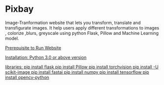 # Pixbay
Image-Tranformation website that lets you transform, translate and transfigurate images.
It help users apply different transformations to images , colorize ,blurs, greyscale using python Flask, Pillow and Machine Learning model.

<u>Prerequisite to Run Website<u>

Installation:
Python 3.0 or above version

<u>libraries:<u>
pip install flask
pip install Pillow
pip install torchvision
pip install -U scikit-image
pip install fastai
pip install numpy
pip install tensorflow
pip install opencv-python
